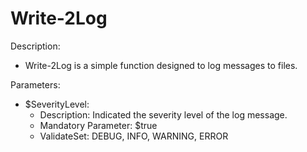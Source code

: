 # Write-2Log
Description:
* Write-2Log is a simple function designed to log messages to files.
 
Parameters:
* $SeverityLevel:
	* Description: Indicated the severity level of the log message.
	* Mandatory Parameter: $true
	* ValidateSet: DEBUG, INFO, WARNING, ERROR
